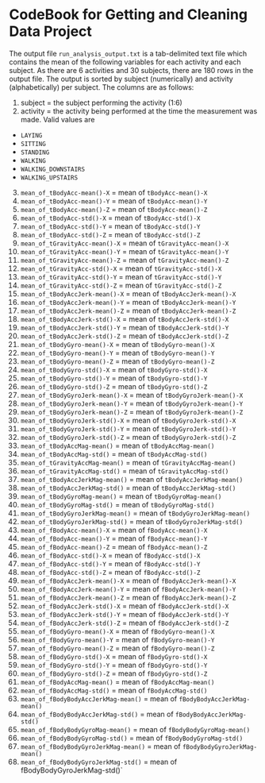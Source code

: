 CodeBook for Getting and Cleaning Data Project
========================================================

The output file `run_analysis_output.txt` is a tab-delimited text file which contains the mean of the following variables for each activity and each subject.  As there are 6 activities and 30 subjects, there are 180 rows in the output file.  The output is sorted by subject (numerically) and activity (alphabetically) per subject.  The columns are as follows:

1. subject = the subject performing the activity (1:6)
2. activity = the activity being performed at the time the measurement was made. Valid values are
  * `LAYING`
  * `SITTING`
  * `STANDING`
  * `WALKING`
  * `WALKING_DOWNSTAIRS`
  * `WALKING_UPSTAIRS`

3. `mean_of_tBodyAcc-mean()-X` = mean of `tBodyAcc-mean()-X`                    
4. `mean_of_tBodyAcc-mean()-Y` = mean of `tBodyAcc-mean()-Y`                    
5. `mean_of_tBodyAcc-mean()-Z` = mean of `tBodyAcc-mean()-Z`                    
6. `mean_of_tBodyAcc-std()-X` = mean of `tBodyAcc-std()-X`                      
7. `mean_of_tBodyAcc-std()-Y` = mean of `tBodyAcc-std()-Y`                      
8. `mean_of_tBodyAcc-std()-Z` = mean of `tBodyAcc-std()-Z`                      
9. `mean_of_tGravityAcc-mean()-X` = mean of `tGravityAcc-mean()-X`              
10. `mean_of_tGravityAcc-mean()-Y` = mean of `tGravityAcc-mean()-Y`              
11. `mean_of_tGravityAcc-mean()-Z` = mean of `tGravityAcc-mean()-Z`              
12. `mean_of_tGravityAcc-std()-X` = mean of `tGravityAcc-std()-X`                
13. `mean_of_tGravityAcc-std()-Y` = mean of `tGravityAcc-std()-Y`                
14. `mean_of_tGravityAcc-std()-Z` = mean of `tGravityAcc-std()-Z`                
15. `mean_of_tBodyAccJerk-mean()-X` = mean of `tBodyAccJerk-mean()-X`            
16. `mean_of_tBodyAccJerk-mean()-Y` = mean of `tBodyAccJerk-mean()-Y`            
17. `mean_of_tBodyAccJerk-mean()-Z` = mean of `tBodyAccJerk-mean()-Z`            
18. `mean_of_tBodyAccJerk-std()-X` = mean of `tBodyAccJerk-std()-X`              
19. `mean_of_tBodyAccJerk-std()-Y` = mean of `tBodyAccJerk-std()-Y`              
20. `mean_of_tBodyAccJerk-std()-Z` = mean of `tBodyAccJerk-std()-Z`              
21. `mean_of_tBodyGyro-mean()-X` = mean of `tBodyGyro-mean()-X`                  
22. `mean_of_tBodyGyro-mean()-Y` = mean of `tBodyGyro-mean()-Y`                  
23. `mean_of_tBodyGyro-mean()-Z` = mean of `tBodyGyro-mean()-Z`                  
24. `mean_of_tBodyGyro-std()-X` = mean of `tBodyGyro-std()-X`                    
25. `mean_of_tBodyGyro-std()-Y` = mean of `tBodyGyro-std()-Y`                    
26. `mean_of_tBodyGyro-std()-Z` = mean of `tBodyGyro-std()-Z`                    
27. `mean_of_tBodyGyroJerk-mean()-X` = mean of `tBodyGyroJerk-mean()-X`          
28. `mean_of_tBodyGyroJerk-mean()-Y` = mean of `tBodyGyroJerk-mean()-Y`          
29. `mean_of_tBodyGyroJerk-mean()-Z` = mean of `tBodyGyroJerk-mean()-Z`          
30. `mean_of_tBodyGyroJerk-std()-X` = mean of `tBodyGyroJerk-std()-X`            
31. `mean_of_tBodyGyroJerk-std()-Y` = mean of `tBodyGyroJerk-std()-Y`            
32. `mean_of_tBodyGyroJerk-std()-Z` = mean of `tBodyGyroJerk-std()-Z`            
33. `mean_of_tBodyAccMag-mean()` = mean of `tBodyAccMag-mean()`                  
34. `mean_of_tBodyAccMag-std()` = mean of `tBodyAccMag-std()`                    
35. `mean_of_tGravityAccMag-mean()` = mean of `tGravityAccMag-mean()`            
36. `mean_of_tGravityAccMag-std()` = mean of `tGravityAccMag-std()`              
37. `mean_of_tBodyAccJerkMag-mean()` = mean of `tBodyAccJerkMag-mean()`          
38. `mean_of_tBodyAccJerkMag-std()` = mean of `tBodyAccJerkMag-std()`            
39. `mean_of_tBodyGyroMag-mean()` = mean of `tBodyGyroMag-mean()`                
40. `mean_of_tBodyGyroMag-std()` = mean of `tBodyGyroMag-std()`                  
41. `mean_of_tBodyGyroJerkMag-mean()` = mean of `tBodyGyroJerkMag-mean()`        
42. `mean_of_tBodyGyroJerkMag-std()` = mean of `tBodyGyroJerkMag-std()`          
43. `mean_of_fBodyAcc-mean()-X` = mean of `fBodyAcc-mean()-X`                    
44. `mean_of_fBodyAcc-mean()-Y` = mean of `fBodyAcc-mean()-Y`                    
45. `mean_of_fBodyAcc-mean()-Z` = mean of `fBodyAcc-mean()-Z`                    
46. `mean_of_fBodyAcc-std()-X` = mean of `fBodyAcc-std()-X`                      
47. `mean_of_fBodyAcc-std()-Y` = mean of `fBodyAcc-std()-Y`                      
48. `mean_of_fBodyAcc-std()-Z` = mean of `fBodyAcc-std()-Z`                      
49. `mean_of_fBodyAccJerk-mean()-X` = mean of `fBodyAccJerk-mean()-X`            
50. `mean_of_fBodyAccJerk-mean()-Y` = mean of `fBodyAccJerk-mean()-Y`            
51. `mean_of_fBodyAccJerk-mean()-Z` = mean of `fBodyAccJerk-mean()-Z`            
52. `mean_of_fBodyAccJerk-std()-X` = mean of `fBodyAccJerk-std()-X`              
53. `mean_of_fBodyAccJerk-std()-Y` = mean of `fBodyAccJerk-std()-Y`              
54. `mean_of_fBodyAccJerk-std()-Z` = mean of `fBodyAccJerk-std()-Z`              
55. `mean_of_fBodyGyro-mean()-X` = mean of `fBodyGyro-mean()-X`                  
56. `mean_of_fBodyGyro-mean()-Y` = mean of `fBodyGyro-mean()-Y`                  
57. `mean_of_fBodyGyro-mean()-Z` = mean of `fBodyGyro-mean()-Z`                  
58. `mean_of_fBodyGyro-std()-X` = mean of `fBodyGyro-std()-X`                    
59. `mean_of_fBodyGyro-std()-Y` = mean of `fBodyGyro-std()-Y`                    
60. `mean_of_fBodyGyro-std()-Z` = mean of `fBodyGyro-std()-Z`                    
61. `mean_of_fBodyAccMag-mean()` = mean of `fBodyAccMag-mean()`                  
62. `mean_of_fBodyAccMag-std()` = mean of `fBodyAccMag-std()`                    
63. `mean_of_fBodyBodyAccJerkMag-mean()` = mean of `fBodyBodyAccJerkMag-mean()`  
64. `mean_of_fBodyBodyAccJerkMag-std()` = mean of `fBodyBodyAccJerkMag-std()`    
65. `mean_of_fBodyBodyGyroMag-mean()` = mean of `fBodyBodyGyroMag-mean()`        
66. `mean_of_fBodyBodyGyroMag-std()` = mean of `fBodyBodyGyroMag-std()`          
67. `mean_of_fBodyBodyGyroJerkMag-mean()` = mean of `fBodyBodyGyroJerkMag-mean()`
68. `mean_of_fBodyBodyGyroJerkMag-std()` = mean of fBodyBodyGyroJerkMag-std()`  



